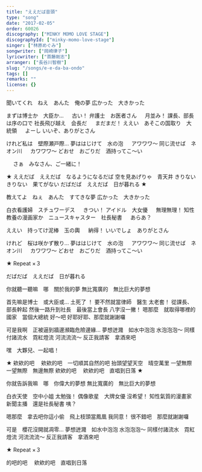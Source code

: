 ```yaml
---
title: "ええだば音頭"
type: "song"
date: "2017-02-05"
order: 60026
discography: ["MINKY MOMO LOVE STAGE"]
discographyId: ["minky-momo-love-stage"]
singer: ["林原めぐみ"]
songwriter: ["岡崎律子"]
lyricwriter: ["首藤剛志"]
arranger: ["長谷川智樹"]
slug: "/songs/e-e-da-ba-ondo"
tags: []
remarks: ""
license: {}
---
```


聞いてくれ　ねえ　あんた　俺の夢 
広かった　大きかった 

まずは博士か　大臣か… 
　 古い！ 
弁護士　お医者さん 
　 月並み！ 
課長、部長は序の口で 
社長飛び越え　会長だ 
　 まだまだ！ 
ええい　あそこの国取り　大統領 
　 よーし 
いいぞ、ありがとさん 

けれど私は　壁際瀬戸際… 
夢ははじけて　水の泡 
　 アワワワ～ 
同じ流せば　ネオン川 
　 カワワワ～ 
どおせ　おごりだ　酒持ってこ～い 

　 さぁ　みなさん、ご一緒に！ 

★ ええだば　ええだば　なるようになるだば 
空を見あげりゃ　青天井 
きりない　きりない　果てがない 
だばだば　ええだば　日が暮れる ★ 

教えてよ　ねぇ　あんた　すてきな夢 
広かった　大きかった 

白衣看護婦　スチュワーデス 
　 きつい！ 
アイドル　大女優 
　 無理無理！ 
知性教養の漫画家か　ニュースキャスター　社長秘書 
　 あらあ？ 

ええい　持ってけ泥棒　玉の輿 
　 納得！ 
いいでしょ　ありがとさん 

けれど　桜は咲かず散り… 
夢ははじけて　水の泡 
　 アワワワ～ 
同じ流せば　ネオン川 
　 カワワワ～ 
どおせ　おごりだ　酒持ってこ～い 

★ Repeat ×３

だばだば　ええだば　日が暮れる

<!-- 翻译 -->

你就聽一聽嘛　哪　關於我的夢
無比寬廣的　無比巨大的夢想

首先嘛是博士　或大臣或… 
土死了 ！ 
要不然就當律師　醫生
太老套！ 
從課長、部長幹起
然後一路升到社長　最後當上會長
八字沒一撇！ 
嗯那麼　就取得哪裡的國家　當個大總統
好～吧
好耶好耶、那麼就謝謝囉

可是我啊　正被逼到牆邊瀕臨危險邊緣… 
夢想迸濺　如水中泡泡
水泡泡泡～ 
同樣付諸流水　霓紅燈流
河流流流～ 
反正我請客　拿酒來吧

嘿　大夥兒、一起唱！ 

★ 欸欸的吧　 欸欸的吧　一切順其自然的吧
抬頭望望天空　晴空萬里
一望無際　一望無際　無邊無際
欸欸的吧　 欸欸的吧　直唱到日落 ★ 

你就告訴我嘛　哪　你偉大的夢想
無比寬廣的　無比巨大的夢想

白衣天使　空中小姐
太勉強！ 
偶像歌星　大牌女優
沒希望！ 
知性氣質的漫畫家　新聞主播　還是社長秘書
咦？ 

嗯那麼　拿去吧你這小偷　飛上枝頭當鳳凰
我同意！ 
很不錯吧　那麼就謝謝囉

可是　櫻花沒開就凋零… 
夢想迸濺　如水中泡泡
水泡泡泡～ 
同樣付諸流水　霓紅燈流
河流流流～ 
反正我請客　拿酒來吧

★ Repeat ×３

的吧的吧　 欸欸的吧　直唱到日落
